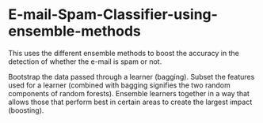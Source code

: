 # E-mail-Spam-Classifier-using-ensemble-methods
This uses the different ensemble methods to boost the accuracy in the detection of whether the e-mail is spam or not.

Bootstrap the data passed through a learner (bagging).
Subset the features used for a learner (combined with bagging signifies the two random components of random forests).
Ensemble learners together in a way that allows those that perform best in certain areas to create the largest impact (boosting).

